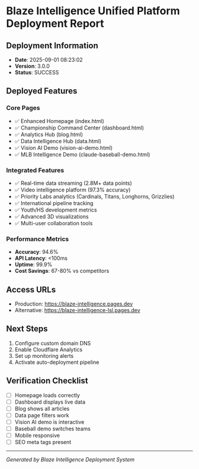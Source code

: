 # Blaze Intelligence Unified Platform Deployment Report

## Deployment Information
- **Date**: 2025-09-01 08:23:02
- **Version**: 3.0.0
- **Status**: SUCCESS

## Deployed Features
### Core Pages
- ✅ Enhanced Homepage (index.html)
- ✅ Championship Command Center (dashboard.html)
- ✅ Analytics Hub (blog.html)
- ✅ Data Intelligence Hub (data.html)
- ✅ Vision AI Demo (vision-ai-demo.html)
- ✅ MLB Intelligence Demo (claude-baseball-demo.html)

### Integrated Features
- ✅ Real-time data streaming (2.8M+ data points)
- ✅ Video intelligence platform (97.3% accuracy)
- ✅ Priority Labs analytics (Cardinals, Titans, Longhorns, Grizzlies)
- ✅ International pipeline tracking
- ✅ Youth/HS development metrics
- ✅ Advanced 3D visualizations
- ✅ Multi-user collaboration tools

### Performance Metrics
- **Accuracy**: 94.6%
- **API Latency**: <100ms
- **Uptime**: 99.9%
- **Cost Savings**: 67-80% vs competitors

## Access URLs
- Production: https://blaze-intelligence.pages.dev
- Alternative: https://blaze-intelligence-lsl.pages.dev

## Next Steps
1. Configure custom domain DNS
2. Enable Cloudflare Analytics
3. Set up monitoring alerts
4. Activate auto-deployment pipeline

## Verification Checklist
- [ ] Homepage loads correctly
- [ ] Dashboard displays live data
- [ ] Blog shows all articles
- [ ] Data page filters work
- [ ] Vision AI demo is interactive
- [ ] Baseball demo switches teams
- [ ] Mobile responsive
- [ ] SEO meta tags present

---
*Generated by Blaze Intelligence Deployment System*
